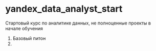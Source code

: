 # yandex_data_analyst_start
Стартовый курс по аналитике данных, не полноценные проекты в начале обучения
1. Базовый питон
2. 
